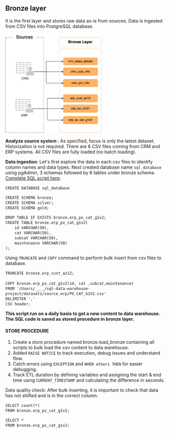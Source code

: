 ## Bronze layer
It is the first layer and stores raw data as-is from sources. Data is ingested from CSV files into PostgreSQL database. 

  <img src="https://github.com/sumedhadewan/sql_datawarehouse_project/blob/main/docs/images/data_flow_bronze_layer.drawio.svg" width="300"/>
  
<b>Analyze source system</b> : As specified, focus is only the latest dataset. Historization is not required. There are 6 CSV files coming from CRM and ERP systems. All CSV files are fully loaded (no batch loading).

<b>Data ingestion</b>: Let's first explore the data in each csv files to identify column names and data types.
Next created database name `sql_database` using pgAdmin, 3 schemas followed by 6 tables under bronze schema.
<br>
[Complete SQL script here](https://github.com/sumedhadewan/sql_datawarehouse_project/tree/main/script/bronze).

```
CREATE DATABASE sql_database
```
```
CREATE SCHEMA bronze;
CREATE SCHEMA silver;
CREATE SCHEMA gold;
```
```
DROP TABLE IF EXISTS bronze.erp_px_cat_g1v2;
CREATE TABLE bronze.erp_px_cat_g1v2(
	id VARCHAR(50),
	cat VARCHAR(50),
	subcat VARCHAR(50),
	maintenance VARCHAR(50)
);

```

Using `TRUNCATE` and `COPY` command to perform bulk insert from csv files to database. 
```
TRUNCATE bronze.erp_cust_az12;

COPY bronze.erp_px_cat_g1v2(id, cat ,subcat,maintenance)
FROM '/Users/____/sql-data-warehouse-project/datasets/source_erp/PX_CAT_G1V2.csv'
DELIMITER ','
CSV header;
```
**This script run on a daily basis to get a new content to data warehouse. The SQL code is saved as stored procedure in bronze layer.**

#### STORE PROCEDURE
1. Create a store procedure named bronze.load_bronze containing all scripts to bulk load the csv content to data warehouse.
2. Added `RAISE NOTICE` to track execution, debug issues and understand flow.
3. Catch errors using `EXCEPTION` and `WHEN others THEN` for easier debugging.
4. Track ETL duration by defining variables and assigning the start & end time using `CURRENT_TIMESTAMP` and calculating the difference in seconds.


Data quality check:
After bulk inserting, it is important to check that data has not shifted and is in the correct column.
```
SELECT count(*)
FROM bronze.erp_px_cat_g1v2;
```
```
SELECT *
FROM bronze.erp_px_cat_g1v2;
```


